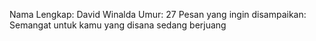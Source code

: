 Nama Lengkap: David Winalda
Umur: 27
Pesan yang ingin disampaikan: Semangat untuk kamu yang disana sedang berjuang